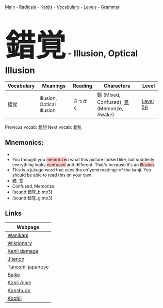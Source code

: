 <style> bigfont {font-size: 100px}</style>
[Main](../README.md) -
[Radicals](../radicals.md) -
[Kanjis](../kanjis.md) -
[Vocabulary](../vocabulary.md) -
[Levels](../levels.md) -
[Grammar](../grammar.md)
# <bigfont> 錯覚</bigfont> - Illusion, Optical Illusion 

| Vocabulary | Meanings | Reading | Characters | Level |
| --- | --- | --- | --- | --- |
| 錯覚 | Illusion, Optical Illusion | さっかく |  [錯](../kanjis/錯.md) (Mixed, Confused), [覚](../kanjis/覚.md) (Memorize, Awake) | [Level 56](../levels/wk_level56.md) |

Previous vocab: [錯誤](錯誤.md) Next vocab: [錯乱](錯乱.md) 

## Mnemonics:

* 
* You thought you <span style="background-color:#ffcccb"> memorize</span>d what this picture looked like, but suddenly everything looks <span style="background-color:#ffcccb"> confused</span> and different. That's because it's an <span style="background-color:#ffcccb"> illusion</span>.
* This is a jukugo word that uses the on'yomi readings of the kanji. You should be able to read this on your own.
* 錯, 覚
* Confused, Memorize
* [sound:錯覚_b.mp3]
* [sound:錯覚_g.mp3]


## Links 

| Webpage |
| --- |
| [Wanikani          ](https://www.wanikani.com/kanji/錯覚) |
| [Wiktionary        ](https://en.wiktionary.org/wiki/錯覚) |
| [Kanji damage      ](http://www.kanjidamage.com/kanji/search?utf8=✓&q=錯覚) |
| [Jitenon           ](https://jitenon.com/kanji/錯覚) |
| [Tanoshii japanese ](https://www.tanoshiijapanese.com/dictionary/kanji.cfm?k=錯覚) |
| [Baike             ](https://baike.baidu.com/item/錯覚) |
| [Kanji Alive       ](https://app.kanjialive.com/錯覚) |
| [Kanshudo          ](https://www.kanshudo.com/searchmn?q=錯覚) |
| [Koohii            ](https://kanji.koohii.com/study/kanji/錯覚) |
